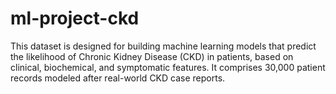 # ml-project-ckd
This dataset is designed for building machine learning models that predict the likelihood of Chronic Kidney Disease (CKD) in patients, based on clinical, biochemical, and symptomatic features. It comprises 30,000 patient records modeled after real-world CKD case reports.
